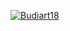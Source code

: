 [![Budiart18](https://circleci.com/gh/Budiart18/AnimeApps.svg?style=svg)](https://circleci.com/gh/Budiart18/AnimeApps)

